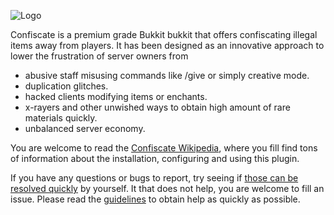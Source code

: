 ![Logo](https://i.imgur.com/qrosY8Y.png)

Confiscate is a premium grade Bukkit bukkit that offers confiscating illegal items away from players. It has been designed as an innovative approach to lower the frustration of server owners from

* abusive staff misusing commands like /give or simply creative mode.
* duplication glitches.
* hacked clients modifying items or enchants.
* x-rayers and other unwished ways to obtain high amount of rare materials quickly.
* unbalanced server economy.

You are welcome to read the [Confiscate Wikipedia](https://github.com/kangarko/Confiscate/wiki), where you fill find tons of information about the installation, configuring and using this plugin.

If you have any questions or bugs to report, try seeing if [those can be resolved quickly](https://github.com/kangarko/Confiscate/wiki/1.3-Common-Issues) by yourself. It that does not help, you are welcome to fill an issue. Please read the [guidelines](https://github.com/kangarko/Confiscate/wiki/1.4-Getting-Help-the-Right-Way) to obtain help as quickly as possible.
